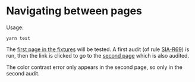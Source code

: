 # Navigating between pages

Usage:

```shell
yarn test
```

The [first page in the fixtures](fixtures/page1.html) will be tested. A first audit (of rule [SIA-R69](https://alfa.siteimprove.com/rules/sia-r69)) is run, then the link is clicked to go to the [second page](fixtures/page2.html) which is also audited.

The color contrast error only appears in the second page, so only in the second audit.